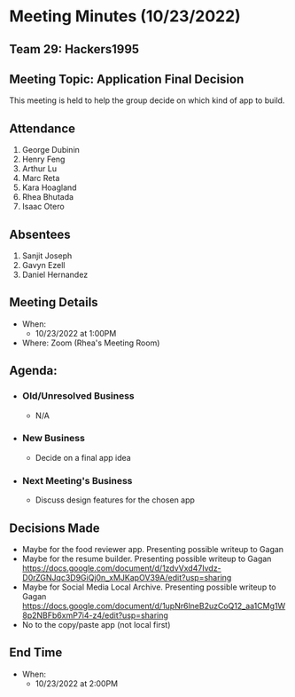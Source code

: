 # Meeting Minutes (10/23/2022)

## Team 29: Hackers1995

## Meeting Topic: Application Final Decision

This meeting is held to help the group decide on which kind of app to build.

## Attendance

1. George Dubinin
2. Henry Feng
3. Arthur Lu
4. Marc Reta
5. Kara Hoagland
6. Rhea Bhutada
7. Isaac Otero

## Absentees

1. Sanjit Joseph
2. Gavyn Ezell
3. Daniel Hernandez

## Meeting Details

- When:
  - 10/23/2022 at 1:00PM
- Where: Zoom (Rhea's Meeting Room)

## Agenda:

- ### Old/Unresolved Business
  - N/A
- ### New Business
  - Decide on a final app idea
- ### Next Meeting's Business
  - Discuss design features for the chosen app

## Decisions Made

- Maybe for the food reviewer app. Presenting possible writeup to Gagan
- Maybe for the resume builder. Presenting possible writeup to Gagan https://docs.google.com/document/d/1zdvVxd47Ivdz-D0rZGNJqc3D9GiQj0n_xMJKapOV39A/edit?usp=sharing
- Maybe for Social Media Local Archive. Presenting possible writeup to Gagan https://docs.google.com/document/d/1upNr6lneB2uzCoQ12_aa1CMg1W8p2NBFb6xmP7i4-z4/edit?usp=sharing
- No to the copy/paste app (not local first)

## End Time

- When:
  - 10/23/2022 at 2:00PM
